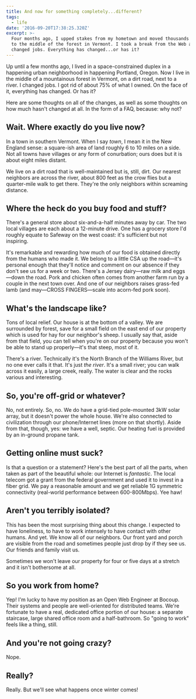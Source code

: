 ```yaml
---
title: And now for something completely...different?
tags:
  - life
date: '2016-09-20T17:38:25.320Z'
excerpt: >-
  Four months ago, I upped stakes from my hometown and moved thousands of miles
  to the middle of the forest in Vermont. I took a break from the Web and
  changed jobs. Everything has changed...or has it?
---
```


Up until a few months ago, I lived in a space-constrained duplex in a happening urban neighborhood in happening Portland, Oregon. Now I live in the middle of a mountainous forest in Vermont, on a dirt road, next to a river. I changed jobs. I got rid of about 75% of what I owned. On the face of it, everything has changed. Or has it?

Here are some thoughts on all of the changes, as well as some thoughts on how much hasn't changed at all. In the form of a FAQ, because: why not?

## Wait. Where exactly do you live now?

In a town in southern Vermont. When I say _town_, I mean it in the New England sense: a square-ish area of land roughly 6 to 10 miles on a side. Not all towns have villages or any form of conurbation; ours does but it is about eight miles distant.

We live on a dirt road that is well-maintained but is, still, dirt. Our nearest neighbors are across the river, about 800 feet as the crow flies but a quarter-mile walk to get there. They're the only neighbors within screaming distance.

## Where the heck do you buy food and stuff?

There's a general store about six-and-a-half minutes away by car. The two local villages are each about a 12-minute drive. One has a grocery store I'd roughly equate to Safeway on the west coast: it's sufficient but not inspiring.

It's remarkable and rewarding how much of our food is obtained directly from the humans who made it. We belong to a little CSA up the road—it's personal enough that they'll notice and comment on our absence if they don't see us for a week or two. There's a Jersey dairy—raw milk and eggs—down the road. Pork and chicken often comes from another farm run by a couple in the next town over. And one of our neighbors raises grass-fed lamb (and may—CROSS FINGERS—scale into acorn-fed pork soon).

## What's the landscape like?

Tons of local relief. Our house is at the bottom of a valley. We are surrounded by forest, save for a small field on the east end of our property which is used for hay for our neighbor's sheep. I usually say that, aside from that field, you can tell when you're on our property because you won't be able to stand up properly—it's that steep, most of it.

There's a river. Technically it's the North Branch of the Williams River, but no one ever calls it that. It's just _the river_. It's a small river; you can walk across it easily, a large creek, really. The water is clear and the rocks various and interesting.

## So, you're off-grid or whatever?

No, not entirely. So, no. We do have a grid-tied pole-mounted 3kW solar array, but it doesn't power the whole house. We're also connected to civilization through our phone/Internet lines (more on that shortly). Aside from that, though, yes: we have a well, septic. Our heating fuel is provided by an in-ground propane tank.

## Getting online must suck?

Is that a question or a statement? Here's the best part of all the parts, when taken as part of the beautiful whole: our Internet is _fantastic_. The local telecom got a grant from the federal government and used it to invest in a fiber grid. We pay a reasonable amount and we get reliable 1G symmetric connectivity (real-world performance between 600-800Mbps). Yee haw!

## Aren't you terribly isolated?

This has been the most surprising thing about this change. I expected to have loneliness, to have to work intensely to have contact with other humans. And yet. We know all of our neighbors. Our front yard and porch are visible from the road and sometimes people just drop by if they see us. Our friends and family visit us.

Sometimes we won't leave our property for four or five days at a stretch and it isn't bothersome at all.

## So you work from home?

Yep! I'm lucky to have my position as an Open Web Engineer at Bocoup. Their systems and people are well-oriented for distributed teams. We're fortunate to have a real, dedicated office portion of our house: a separate staircase, large shared office room and a half-bathroom. So "going to work" feels like a thing, still.

## And you're not going crazy?

Nope.

## Really?

Really. But we'll see what happens once winter comes!
